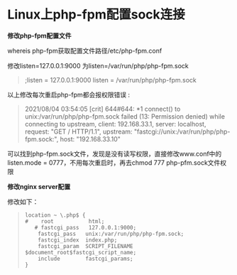 # Linux上php-fpm配置sock连接

**修改php-fpm配置文件**

whereis php-fpm获取配置文件路径/etc/php-fpm.conf	

修改listen=127.0.0.1:9000 为listen=/var/run/php/php-fpm.sock

>;listen = 127.0.0.1:9000
>listen = /var/run/php/php-fpm.sock

以上修改每次重启php-fpm都会报权限错误 :

> 2021/08/04 03:54:05 [crit] 644#644: *1 connect() to unix:/var/run/php/php-fpm.sock failed (13: Permission denied) while connecting to upstream, client: 192.168.33.1, server: localhost, request: "GET / HTTP/1.1", upstream: "fastcgi://unix:/var/run/php/php-fpm.sock:", host: "192.168.33.10"

可以找到php-fpm.sock文件，发现是没有读写权限，直接修改www.conf中的listen.mode = 0777，不用每次重启时，再去chmod 777 php-pfm.sock文件权限



**修改nginx server配置**

修改如下：

>     location ~ \.php$ {
>     #    root           html;
>        # fastcgi_pass   127.0.0.1:9000;
>         fastcgi_pass   unix:/var/run/php/php-fpm.sock;
>         fastcgi_index  index.php;
>         fastcgi_param  SCRIPT_FILENAME  $document_root$fastcgi_script_name;
>         include        fastcgi_params;
>     }

